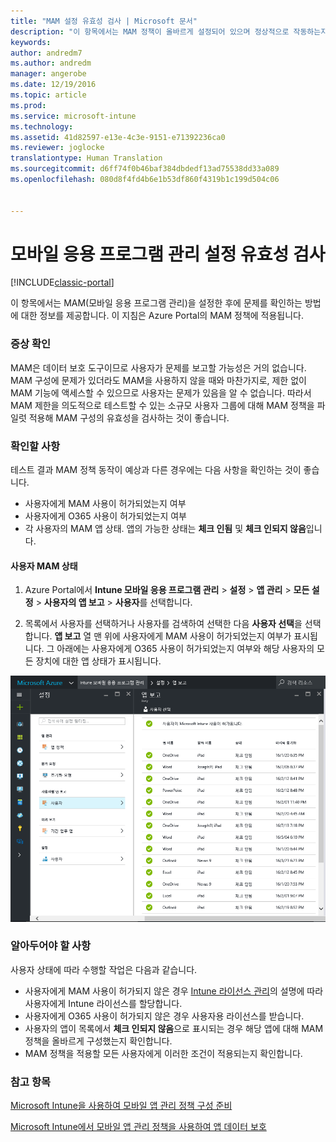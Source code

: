 ```yaml
---
title: "MAM 설정 유효성 검사 | Microsoft 문서"
description: "이 항목에서는 MAM 정책이 올바르게 설정되어 있으며 정상적으로 작동하는지를 테스트하고 유효성을 검사하는 방법을 설명합니다."
keywords: 
author: andredm7
ms.author: andredm
manager: angerobe
ms.date: 12/19/2016
ms.topic: article
ms.prod: 
ms.service: microsoft-intune
ms.technology: 
ms.assetid: 41d82597-e13e-4c3e-9151-e71392236ca0
ms.reviewer: joglocke
translationtype: Human Translation
ms.sourcegitcommit: d6ff74f0b46baf384dbdedf13ad75538dd33a089
ms.openlocfilehash: 080d8f4fd4b6e1b53df860f4319b1c199d504c06


---
```


# <a name="validating-your-mobile-application-management-setup"></a>모바일 응용 프로그램 관리 설정 유효성 검사

[!INCLUDE[classic-portal](../includes/classic-portal.md)]

이 항목에서는 MAM(모바일 응용 프로그램 관리)을 설정한 후에 문제를 확인하는 방법에 대한 정보를 제공합니다. 이 지침은 Azure Portal의 MAM 정책에 적용됩니다.

### <a name="checking-for-symptoms"></a>증상 확인
MAM은 데이터 보호 도구이므로 사용자가 문제를 보고할 가능성은 거의 없습니다. MAM 구성에 문제가 있더라도 MAM을 사용하지 않을 때와 마찬가지로, 제한 없이 MAM 기능에 액세스할 수 있으므로 사용자는 문제가 있음을 알 수 없습니다. 따라서 MAM 제한을 의도적으로 테스트할 수 있는 소규모 사용자 그룹에 대해 MAM 정책을 파일럿 적용해 MAM 구성의 유효성을 검사하는 것이 좋습니다.


### <a name="what-to-check"></a>확인할 사항

테스트 결과 MAM 정책 동작이 예상과 다른 경우에는 다음 사항을 확인하는 것이 좋습니다.

- 사용자에게 MAM 사용이 허가되었는지 여부
- 사용자에게 O365 사용이 허가되었는지 여부
- 각 사용자의 MAM 앱 상태. 앱의 가능한 상태는 **체크 인됨** 및 **체크 인되지 않음**입니다.

#### <a name="user-mam-status"></a>사용자 MAM 상태
1. Azure Portal에서 **Intune 모바일 응용 프로그램 관리** > **설정** > **앱 관리** > **모든 설정** > **사용자의 앱 보고** > **사용자**를 선택합니다.

2. 목록에서 사용자를 선택하거나 사용자를 검색하여 선택한 다음 **사용자 선택**을 선택합니다. **앱 보고** 열 맨 위에 사용자에게 MAM 사용이 허가되었는지 여부가 표시됩니다. 그 아래에는 사용자에게 O365 사용이 허가되었는지 여부와 해당 사용자의 모든 장치에 대한 앱 상태가 표시됩니다.

![MAM용 앱 상태](..\media\ts-mam-user-apps.png)

### <a name="what-to-do"></a>알아두어야 할 사항
사용자 상태에 따라 수행할 작업은 다음과 같습니다.

- 사용자에게 MAM 사용이 허가되지 않은 경우 [Intune 라이선스 관리](..\get-started\start-with-a-paid-subscription-to-microsoft-intune.md)의 설명에 따라 사용자에게 Intune 라이선스를 할당합니다.
- 사용자에게 O365 사용이 허가되지 않은 경우 사용자용 라이선스를 받습니다.
- 사용자의 앱이 목록에서 **체크 인되지 않음**으로 표시되는 경우 해당 앱에 대해 MAM 정책을 올바르게 구성했는지 확인합니다.
- MAM 정책을 적용할 모든 사용자에게 이러한 조건이 적용되는지 확인합니다.

### <a name="see-also"></a>참고 항목
[Microsoft Intune을 사용하여 모바일 앱 관리 정책 구성 준비](..\deploy-use\get-ready-to-configure-mobile-app-management-policies-with-microsoft-intune.md)

[Microsoft Intune에서 모바일 앱 관리 정책을 사용하여 앱 데이터 보호](..\deploy-use\protect-app-data-using-mobile-app-management-policies-with-microsoft-intune.md)



<!--HONumber=Dec16_HO2-->


